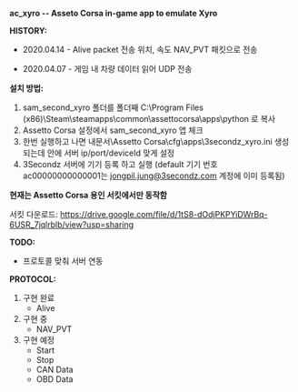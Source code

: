 
**ac_xyro -- Asseto Corsa in-game app to emulate Xyro**


**HISTORY:**
* 2020.04.14 - Alive packet 전송
             위치, 속도 NAV_PVT 패킷으로 전송

* 2020.04.07 - 게임 내 차량 데이터 읽어 UDP 전송

**설치 방법:**
1) sam_second_xyro 폴더를 폴더째 C:\Program Files (x86)\Steam\steamapps\common\assettocorsa\apps\python 로 복사
2) Assetto Corsa 설정에서 sam_second_xyro 앱 체크
3) 한번 실행하고 나면 내문서\Assetto Corsa\cfg\apps\3secondz_xyro.ini 생성되는데 안에 서버 ip/port/deviceId 맞게 설정
4) 3Secondz 서버에 기기 등록 하고 실행
(default 기기 번호 ac00000000000001는 jongpil.jung@3secondz.com 계정에 이미 등록됨)

**현재는 Assetto Corsa 용인 서킷에서만 동작함**

서킷 다운로드: https://drive.google.com/file/d/1tS8-dOdjPKPYiDWrBq-6USR_7jqlrblb/view?usp=sharing


**TODO:**
- 프로토콜 맞춰 서버 연동


**PROTOCOL:**
1. 구현 완료
   - Alive
2. 구현 중
   - NAV_PVT
3. 구현 예정
   - Start
   - Stop
   - CAN Data
   - OBD Data
